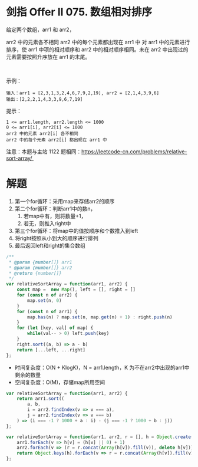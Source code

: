 # 剑指 Offer II 075. 数组相对排序
给定两个数组，arr1 和 arr2，

arr2 中的元素各不相同
arr2 中的每个元素都出现在 arr1 中
对 arr1 中的元素进行排序，使 arr1 中项的相对顺序和 arr2 中的相对顺序相同。未在 arr2 中出现过的元素需要按照升序放在 arr1 的末尾。

 

示例：
```
输入：arr1 = [2,3,1,3,2,4,6,7,9,2,19], arr2 = [2,1,4,3,9,6]
输出：[2,2,2,1,4,3,3,9,6,7,19]
```

提示：
```
1 <= arr1.length, arr2.length <= 1000
0 <= arr1[i], arr2[i] <= 1000
arr2 中的元素 arr2[i] 各不相同
arr2 中的每个元素 arr2[i] 都出现在 arr1 中
```

注意：本题与主站 1122 题相同：https://leetcode-cn.com/problems/relative-sort-array/ 


# 解题
1. 第一个for循环：采用map来存储arr2的顺序
2. 第二个for循环：判断arr1中的数n，
   1. 若map中有，则将数量+1，
   2. 若无，则推入right中
3. 第三个for循环：将map中的值按顺序和个数推入到left
4. 将right按照从小到大的顺序进行排列
5. 最后返回left和right的集合数组
```js
/**
 * @param {number[]} arr1
 * @param {number[]} arr2
 * @return {number[]}
 */
var relativeSortArray = function(arr1, arr2) {
    const map =  new Map(), left = [], right = []
    for (const n of arr2) {
        map.set(n, 0)
    }
    for (const n of arr1) {
        map.has(n) ? map.set(n, map.get(n) + 1) : right.push(n)
    }
    for (let [key, val] of map) {
        while(val-- > 0) left.push(key)
    }
    right.sort((a, b) => a - b)
    return [...left, ...right]
};
```
- 时间复杂度：O(N + KlogK)，N = arr1.length，K 为不在arr2中出现的arr1中剩余的数量
- 空间复杂度：O(M)，存储map所用空间


```js
var relativeSortArray = function(arr1, arr2) {
    return arr1.sort((
        a, b, 
        i = arr2.findIndex(v => v === a), 
        j = arr2.findIndex(v => v === b)
    ) => (i === -1 ? 1000 + a : i) - (j === -1 ? 1000 + b : j))
};

```

```js
var relativeSortArray = function(arr1, arr2, r = [], h = Object.create(null)) {
    arr1.forEach(v => h[v] = (h[v] || 0) + 1)
    arr2.forEach(v => (r = r.concat(Array(h[v]).fill(v)), delete h[v]))
    return Object.keys(h).forEach(v => r = r.concat(Array(h[v]).fill(v))), r
};

```
